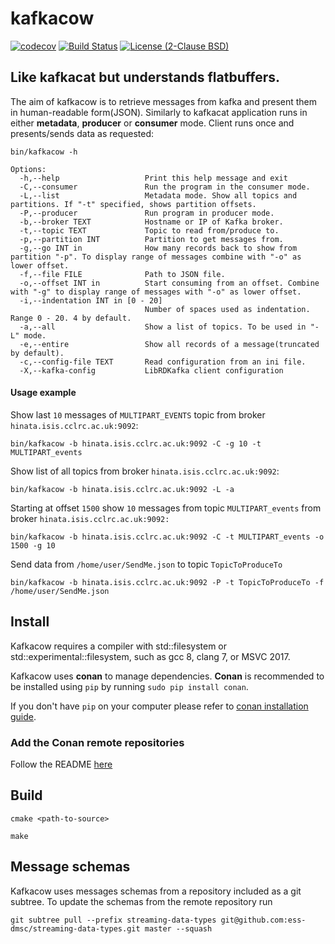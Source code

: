 # kafkacow
[![codecov](https://codecov.io/gh/ess-dmsc/kafkacow/branch/master/graph/badge.svg)](https://codecov.io/gh/ess-dmsc/kafkacow)  [![Build Status](https://jenkins.esss.dk/dm/job/ess-dmsc/job/kafkacow/job/master/badge/icon)](https://jenkins.esss.dk/dm/job/ess-dmsc/job/kafkacow/job/master/) [![License (2-Clause BSD)](https://img.shields.io/badge/license-BSD%202--Clause-blue.svg)](https://github.com/ess-dmsc/kafkacow/blob/master/LICENSE)

## Like kafkacat but understands flatbuffers.
The aim of kafkacow is to retrieve messages from kafka and present them in human-readable form(JSON).
Similarly to kafkacat application runs in either __metadata__, __producer__ or __consumer__ mode.
Client runs once and presents/sends data as requested:

```
bin/kafkacow -h

Options:
  -h,--help                   Print this help message and exit
  -C,--consumer               Run the program in the consumer mode.
  -L,--list                   Metadata mode. Show all topics and partitions. If "-t" specified, shows partition offsets.
  -P,--producer               Run program in producer mode.
  -b,--broker TEXT            Hostname or IP of Kafka broker.
  -t,--topic TEXT             Topic to read from/produce to.
  -p,--partition INT          Partition to get messages from.
  -g,--go INT in              How many records back to show from partition "-p". To display range of messages combine with "-o" as lower offset.
  -f,--file FILE              Path to JSON file.
  -o,--offset INT in          Start consuming from an offset. Combine with "-g" to display range of messages with "-o" as lower offset.
  -i,--indentation INT in [0 - 20]
                              Number of spaces used as indentation. Range 0 - 20. 4 by default.
  -a,--all                    Show a list of topics. To be used in "-L" mode.
  -e,--entire                 Show all records of a message(truncated by default).
  -c,--config-file TEXT       Read configuration from an ini file.
  -X,--kafka-config           LibRDKafka client configuration
  ```
  
  #### Usage example
  Show last `10` messages of `MULTIPART_EVENTS` topic from broker `hinata.isis.cclrc.ac.uk:9092`:
  ```
bin/kafkacow -b hinata.isis.cclrc.ac.uk:9092 -C -g 10 -t MULTIPART_events
  ```
  
  Show list of all topics from broker `hinata.isis.cclrc.ac.uk:9092`:
  ```
 bin/kafkacow -b hinata.isis.cclrc.ac.uk:9092 -L -a
  ```
  
  Starting at offset `1500` show `10` messages from topic `MULTIPART_events` from broker `hinata.isis.cclrc.ac.uk:9092:`
  ```
  bin/kafkacow -b hinata.isis.cclrc.ac.uk:9092 -C -t MULTIPART_events -o 1500 -g 10
  ```
  
  Send data from `/home/user/SendMe.json` to topic `TopicToProduceTo`
  ```
  bin/kafkacow -b hinata.isis.cclrc.ac.uk:9092 -P -t TopicToProduceTo -f /home/user/SendMe.json
  ```
  
  
  ## Install
  
  Kafkacow requires a compiler with std::filesystem or std::experimental::filesystem, such as
  gcc 8,
  clang 7, or
  MSVC 2017.
  
  Kafkacow uses __conan__ to manage dependencies. __Conan__ is recommended to be installed 
  using ```pip``` by running ```sudo pip install conan```. 
  
  If you don't have ```pip``` on your computer please refer to [conan installation guide](https://docs.conan.io/en/latest/installation.html).
  

 ### Add the Conan remote repositories

Follow the README [here](https://github.com/ess-dmsc/conan-configuration)

 ## Build
 ```cmake <path-to-source>```

 ```make```
 
 ## Message schemas
Kafkacow uses messages schemas from a repository included as a git subtree.
To update the schemas from the remote repository run
```
git subtree pull --prefix streaming-data-types git@github.com:ess-dmsc/streaming-data-types.git master --squash 
```
 
